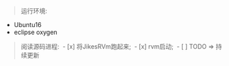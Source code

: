 > 运行环境:

- Ubuntu16
- eclipse oxygen  
    
> 阅读源码进程:
  - [x] 将JikesRVm跑起来;
  - [x] rvm启动;
  - [ ] TODO => 持续更新
  
